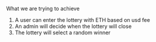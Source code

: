 What we are trying to achieve

1. A user can enter the lottery with ETH based on usd fee
2. An admin will decide when the lottery will close
3. The lottery will select a random winner
